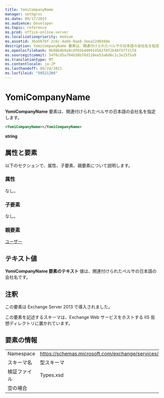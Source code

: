 ```yaml
---
title: YomiCompanyName
manager: sethgros
ms.date: 09/17/2015
ms.audience: Developer
ms.topic: reference
ms.prod: office-online-server
ms.localizationpriority: medium
ms.assetid: 3ba567bf-2c6c-4a6b-9ae8-3eea22d849de
description: YomiCompanyName 要素は、関連付けられたペルサの日本語の会社名を指定します。
ms.openlocfilehash: 0b98b4b9a9cdf65b409914562f0f2b48f5ff21fd
ms.sourcegitcommit: 54f6cd5a704b36b76d110ee53a6d6c1c3e15f5a9
ms.translationtype: MT
ms.contentlocale: ja-JP
ms.lasthandoff: 09/24/2021
ms.locfileid: "59521208"
---
```

# <a name="yomicompanyname"></a>YomiCompanyName

**YomiCompanyName** 要素は、関連付けられたペルサの日本語の会社名を指定します。 
  
```XML
<YomiCompanyName></YomiCompanyName>
```

 **string**
## <a name="attributes-and-elements"></a>属性と要素

以下のセクションで、属性、子要素、親要素について説明します。
  
### <a name="attributes"></a>属性

なし。
  
### <a name="child-elements"></a>子要素

なし。
  
### <a name="parent-elements"></a>親要素

[ユーザー](persona.md)
  
## <a name="text-value"></a>テキスト値

**YomiCompanyName 要素のテキスト** 値は、関連付けられたペルサの日本語の会社名です。 
  
## <a name="remarks"></a>注釈

この要素は Exchange Server 2013 で導入されました。
  
この要素を記述するスキーマは、Exchange Web サービスをホストする IIS 仮想ディレクトリに置かれています。
  
## <a name="element-information"></a>要素の情報

|||
|:-----|:-----|
|Namespace  <br/> |https://schemas.microsoft.com/exchange/services/2006/types  <br/> |
|スキーマ名  <br/> |型スキーマ  <br/> |
|検証ファイル  <br/> |Types.xsd  <br/> |
|空の場合  <br/> ||
   

